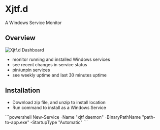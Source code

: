 # Xjtf.d

A Windows Service Monitor

## Overview

![Xjtf.d Dashboard](https://i.imgur.com/nxSx0py.png)

- monitor running and installed Windows services
- see recent changes in service status
- pin/unpin services
- see weekly uptime and last 30 minutes uptime

## Installation

- Download zip file, and unzip to install location
- Run command to install as a Windows Service

´´´powershell
New-Service -Name "xjtf daemon" -BinaryPathName "path-to-app.exe" -StartupType "Automatic"
´´´
